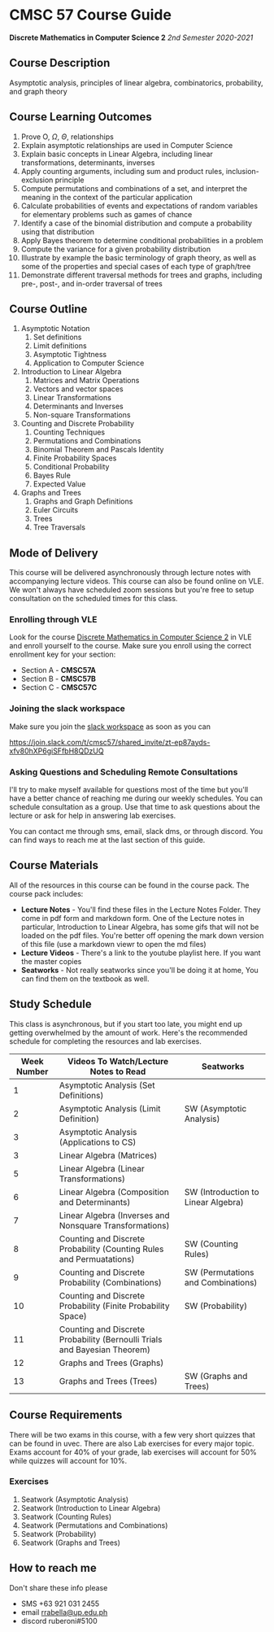 # CMSC 57 Course Guide

**Discrete Mathematics in Computer Science 2** *2nd Semester 2020-2021*

## Course Description

Asymptotic analysis, principles of linear algebra, combinatorics, probability, and graph theory

## Course Learning Outcomes

1. Prove O, $\Omega$, $\Theta$, relationships
2. Explain asymptotic relationships are used in Computer Science
3. Explain basic concepts in Linear Algebra, including linear transformations, determinants, inverses
4. Apply counting arguments, including sum and product rules, inclusion-exclusion principle
5. Compute permutations and combinations of a set, and interpret the meaning in the context of the particular application
6. Calculate probabilities of events and expectations of random variables for elementary problems such as games of chance
7. Identify a case of the binomial distribution and compute a probability using that distribution
8. Apply Bayes theorem to determine conditional probabilities in a problem
9. Compute the variance for a given probability distribution
10. Illustrate by example the basic terminology of graph theory, as well as some of the properties and special cases of each type of graph/tree
11. Demonstrate different traversal methods for trees and graphs, including pre-, post-, and in-order traversal of trees

## Course Outline

1. Asymptotic Notation
   1. Set definitions
   2. Limit definitions
   3. Asymptotic Tightness
   4. Application to Computer Science
2. Introduction to Linear Algebra
   1. Matrices and Matrix Operations
   2. Vectors and vector spaces
   3. Linear Transformations
   4. Determinants and Inverses
   5. Non-square Transformations
3. Counting and Discrete Probability
   1. Counting Techniques
   2. Permutations and Combinations
   3. Binomial Theorem and Pascals Identity
   4. Finite Probability Spaces
   5. Conditional Probability
   6. Bayes Rule
   7. Expected Value
4. Graphs and Trees
   1. Graphs and Graph Definitions
   2. Euler Circuits
   3. Trees
   4. Tree Traversals

## Mode of Delivery

This course will be delivered asynchronously through lecture notes with accompanying lecture videos. This course can also be found online on VLE. We won't always have scheduled zoom sessions but you're free to setup consultation on the scheduled times for this class.

### Enrolling through VLE

Look for the course [Discrete Mathematics in Computer Science 2](https://vle.upcebu.edu.ph/course/view.php?id=160) in VLE and enroll yourself to the course. Make sure you enroll using the correct enrollment key for your section:

- Section A - **CMSC57A**
- Section B - **CMSC57B**
- Section C - **CMSC57C**

### Joining  the slack workspace

Make sure you join the [slack workspace](https://join.slack.com/t/cmsc57/shared_invite/zt-ep87ayds-xfv80hXP6giSFfbH8QDzUQ) as soon as you can

https://join.slack.com/t/cmsc57/shared_invite/zt-ep87ayds-xfv80hXP6giSFfbH8QDzUQ

### Asking Questions and Scheduling Remote Consultations

I'll try to make myself available for questions most of the time but you'll have a better chance of reaching me during our weekly schedules. You can schedule consultation as a group. Use that time to ask questions about the lecture or ask for help in answering lab exercises.

You can contact me through sms, email, slack dms, or through discord. You can find ways to reach me at the last section of this guide.

## Course Materials

All of the resources in this course can be found in the course pack. The course pack includes:

- **Lecture Notes** - You'll find these files in the Lecture Notes Folder. They come in pdf form and markdown form. One of the Lecture notes in particular, Introduction to Linear Algebra, has some gifs that will not be loaded on the pdf files. You're better off opening the mark down version of this file (use a markdown viewr to open the md files)
- **Lecture Videos** - There's a link to the youtube playlist here. If you want the master copies 
- **Seatworks** - Not really seatworks since you'll be doing it at home, You can find them on the textbook as well.

## Study Schedule

This class is asynchronous, but if you start too late, you might end up getting overwhelmed by the amount of work. Here's the recommended schedule for completing the resources and lab exercises.

| Week Number | Videos To Watch/Lecture Notes to Read                        | Seatworks                           |
| ----------- | ------------------------------------------------------------ | ----------------------------------- |
| 1           | Asymptotic Analysis (Set Definitions)                        |                                     |
| 2           | Asymptotic Analysis (Limit Definition)                       | SW (Asymptotic Analysis)            |
| 3           | Asymptotic Analysis (Applications to CS)                     |                                     |
| 3           | Linear Algebra (Matrices)                                    |                                     |
| 5           | Linear Algebra (Linear Transformations)                      |                                     |
| 6           | Linear Algebra (Composition and Determinants)                | SW (Introduction to Linear Algebra) |
| 7           | Linear Algebra (Inverses and Nonsquare Transformations)      |                                     |
| 8           | Counting and Discrete Probability (Counting Rules and Permuatations) | SW (Counting Rules)                 |
| 9           | Counting and Discrete Probability (Combinations)             | SW (Permutations and Combinations)  |
| 10          | Counting and Discrete Probability (Finite Probability Space) | SW (Probability)                    |
| 11          | Counting and Discrete Probability (Bernoulli Trials and Bayesian Theorem) |                                     |
| 12          | Graphs and Trees (Graphs)                                    |                                     |
| 13          | Graphs and Trees (Trees)                                     | SW (Graphs and Trees)               |

## Course Requirements

There will be two exams in this course, with a few very short quizzes that can be found in uvec. There are also Lab exercises for every major topic. Exams account for 40% of your grade, lab exercises will account for 50% while quizzes will account for 10%.

### Exercises

1. Seatwork (Asymptotic Analysis)
2. Seatwork (Introduction to Linear Algebra)
3. Seatwork (Counting Rules)
4. Seatwork (Permutations and Combinations)
5. Seatwork (Probability)
6. Seatwork (Graphs and Trees)

## How to reach me

Don't share these info please

- SMS +63 921 031 2455
- email rrabella@up.edu.ph
- discord ruberoni#5100